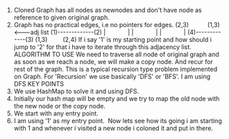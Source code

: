 1. Cloned Graph has all nodes as newnodes and don't have node as reference to given original graph.
2. Graph has no practical edges, i.e no pointers for edges.
(2,3)            (1,3)<---adj list
(1)-------------(2)
|              |
|              |
|              |
(4)-------------(3)
(1,3)          (2,4)
If i say '1' is my starting point and how should i jump to '2' for that i have to iterate through this adjacency list.
ALGORITHM TO USE
We need to traverse all node of original graph and as soon as we reach a node, we will make a copy node.
And recur for rest of the graph.
This is a typical recursion type problem implemented on Graph.
For 'Recursion' we use basically 'DFS' or 'BFS'.
I am using DFS
KEY POINTS
1. We use HashMap to solve it and using DFS.
2. Initially our hash map will be empty and we try to map the old node with the new node or the copy node.
3. We start with any entry point.
4. I am using '1' as my entry point.
​
Now lets see how its going i am starting with 1 and whenever i visited a new node i coloned it and put in there.